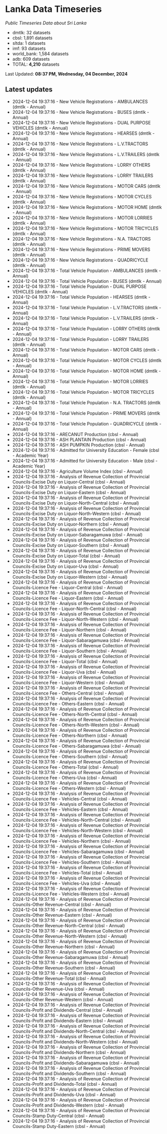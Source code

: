 # Lanka Data Timeseries
*Public Timeseries Data about Sri Lanka*

* dmtlk: 32 datasets
* cbsl: 1,891 datasets
* sltda: 1 datasets
* imf: 93 datasets
* world_bank: 1,584 datasets
* adb: 609 datasets
* TOTAL: **4,210** datasets

Last Updated: **08:37 PM, Wednesday, 04 December, 2024**

## Latest updates

* 2024-12-04 19:37:16 - New Vehicle Registrations - AMBULANCES (dmtlk - Annual)
* 2024-12-04 19:37:16 - New Vehicle Registrations - BUSES (dmtlk - Annual)
* 2024-12-04 19:37:16 - New Vehicle Registrations - DUAL PURPOSE VEHICLES (dmtlk - Annual)
* 2024-12-04 19:37:16 - New Vehicle Registrations - HEARSES (dmtlk - Annual)
* 2024-12-04 19:37:16 - New Vehicle Registrations - L.V.TRACTORS (dmtlk - Annual)
* 2024-12-04 19:37:16 - New Vehicle Registrations - L.V.TRAILERS (dmtlk - Annual)
* 2024-12-04 19:37:16 - New Vehicle Registrations - LORRY OTHERS (dmtlk - Annual)
* 2024-12-04 19:37:16 - New Vehicle Registrations - LORRY TRAILERS (dmtlk - Annual)
* 2024-12-04 19:37:16 - New Vehicle Registrations - MOTOR CARS (dmtlk - Annual)
* 2024-12-04 19:37:16 - New Vehicle Registrations - MOTOR CYCLES (dmtlk - Annual)
* 2024-12-04 19:37:16 - New Vehicle Registrations - MOTOR HOME (dmtlk - Annual)
* 2024-12-04 19:37:16 - New Vehicle Registrations - MOTOR LORRIES (dmtlk - Annual)
* 2024-12-04 19:37:16 - New Vehicle Registrations - MOTOR TRICYCLES (dmtlk - Annual)
* 2024-12-04 19:37:16 - New Vehicle Registrations - N.A. TRACTORS (dmtlk - Annual)
* 2024-12-04 19:37:16 - New Vehicle Registrations - PRIME MOVERS (dmtlk - Annual)
* 2024-12-04 19:37:16 - New Vehicle Registrations - QUADRICYCLE (dmtlk - Annual)
* 2024-12-04 19:37:16 - Total Vehicle Population - AMBULANCES (dmtlk - Annual)
* 2024-12-04 19:37:16 - Total Vehicle Population - BUSES (dmtlk - Annual)
* 2024-12-04 19:37:16 - Total Vehicle Population - DUAL PURPOSE VEHICLES (dmtlk - Annual)
* 2024-12-04 19:37:16 - Total Vehicle Population - HEARSES (dmtlk - Annual)
* 2024-12-04 19:37:16 - Total Vehicle Population - L.V.TRACTORS (dmtlk - Annual)
* 2024-12-04 19:37:16 - Total Vehicle Population - L.V.TRAILERS (dmtlk - Annual)
* 2024-12-04 19:37:16 - Total Vehicle Population - LORRY OTHERS (dmtlk - Annual)
* 2024-12-04 19:37:16 - Total Vehicle Population - LORRY TRAILERS (dmtlk - Annual)
* 2024-12-04 19:37:16 - Total Vehicle Population - MOTOR CARS (dmtlk - Annual)
* 2024-12-04 19:37:16 - Total Vehicle Population - MOTOR CYCLES (dmtlk - Annual)
* 2024-12-04 19:37:16 - Total Vehicle Population - MOTOR HOME (dmtlk - Annual)
* 2024-12-04 19:37:16 - Total Vehicle Population - MOTOR LORRIES (dmtlk - Annual)
* 2024-12-04 19:37:16 - Total Vehicle Population - MOTOR TRICYCLES (dmtlk - Annual)
* 2024-12-04 19:37:16 - Total Vehicle Population - N.A. TRACTORS (dmtlk - Annual)
* 2024-12-04 19:37:16 - Total Vehicle Population - PRIME MOVERS (dmtlk - Annual)
* 2024-12-04 19:37:16 - Total Vehicle Population - QUADRICYCLE (dmtlk - Annual)
* 2024-12-04 19:37:16 - ARECANUT Production (cbsl - Annual)
* 2024-12-04 19:37:16 - ASH PLANTAIN Production (cbsl - Annual)
* 2024-12-04 19:37:16 - ASH PUMPKIN Production (cbsl - Annual)
* 2024-12-04 19:37:16 - Admitted for University Education - Female (cbsl - Academic Year)
* 2024-12-04 19:37:16 - Admitted for University Education - Male (cbsl - Academic Year)
* 2024-12-04 19:37:16 - Agriculture Volume Index (cbsl - Annual)
* 2024-12-04 19:37:16 - Analysis of Revenue Collection of Provincial Councils-Excise Duty on Liquor-Central (cbsl - Annual)
* 2024-12-04 19:37:16 - Analysis of Revenue Collection of Provincial Councils-Excise Duty on Liquor-Eastern (cbsl - Annual)
* 2024-12-04 19:37:16 - Analysis of Revenue Collection of Provincial Councils-Excise Duty on Liquor-North-Central (cbsl - Annual)
* 2024-12-04 19:37:16 - Analysis of Revenue Collection of Provincial Councils-Excise Duty on Liquor-North-Western (cbsl - Annual)
* 2024-12-04 19:37:16 - Analysis of Revenue Collection of Provincial Councils-Excise Duty on Liquor-Northern (cbsl - Annual)
* 2024-12-04 19:37:16 - Analysis of Revenue Collection of Provincial Councils-Excise Duty on Liquor-Sabaragamuwa (cbsl - Annual)
* 2024-12-04 19:37:16 - Analysis of Revenue Collection of Provincial Councils-Excise Duty on Liquor-Southern (cbsl - Annual)
* 2024-12-04 19:37:16 - Analysis of Revenue Collection of Provincial Councils-Excise Duty on Liquor-Total (cbsl - Annual)
* 2024-12-04 19:37:16 - Analysis of Revenue Collection of Provincial Councils-Excise Duty on Liquor-Uva (cbsl - Annual)
* 2024-12-04 19:37:16 - Analysis of Revenue Collection of Provincial Councils-Excise Duty on Liquor-Western (cbsl - Annual)
* 2024-12-04 19:37:16 - Analysis of Revenue Collection of Provincial Councils-Licence Fee - Liquor-Central (cbsl - Annual)
* 2024-12-04 19:37:16 - Analysis of Revenue Collection of Provincial Councils-Licence Fee - Liquor-Eastern (cbsl - Annual)
* 2024-12-04 19:37:16 - Analysis of Revenue Collection of Provincial Councils-Licence Fee - Liquor-North-Central (cbsl - Annual)
* 2024-12-04 19:37:16 - Analysis of Revenue Collection of Provincial Councils-Licence Fee - Liquor-North-Western (cbsl - Annual)
* 2024-12-04 19:37:16 - Analysis of Revenue Collection of Provincial Councils-Licence Fee - Liquor-Northern (cbsl - Annual)
* 2024-12-04 19:37:16 - Analysis of Revenue Collection of Provincial Councils-Licence Fee - Liquor-Sabaragamuwa (cbsl - Annual)
* 2024-12-04 19:37:16 - Analysis of Revenue Collection of Provincial Councils-Licence Fee - Liquor-Southern (cbsl - Annual)
* 2024-12-04 19:37:16 - Analysis of Revenue Collection of Provincial Councils-Licence Fee - Liquor-Total (cbsl - Annual)
* 2024-12-04 19:37:16 - Analysis of Revenue Collection of Provincial Councils-Licence Fee - Liquor-Uva (cbsl - Annual)
* 2024-12-04 19:37:16 - Analysis of Revenue Collection of Provincial Councils-Licence Fee - Liquor-Western (cbsl - Annual)
* 2024-12-04 19:37:16 - Analysis of Revenue Collection of Provincial Councils-Licence Fee - Others-Central (cbsl - Annual)
* 2024-12-04 19:37:16 - Analysis of Revenue Collection of Provincial Councils-Licence Fee - Others-Eastern (cbsl - Annual)
* 2024-12-04 19:37:16 - Analysis of Revenue Collection of Provincial Councils-Licence Fee - Others-North-Central (cbsl - Annual)
* 2024-12-04 19:37:16 - Analysis of Revenue Collection of Provincial Councils-Licence Fee - Others-North-Western (cbsl - Annual)
* 2024-12-04 19:37:16 - Analysis of Revenue Collection of Provincial Councils-Licence Fee - Others-Northern (cbsl - Annual)
* 2024-12-04 19:37:16 - Analysis of Revenue Collection of Provincial Councils-Licence Fee - Others-Sabaragamuwa (cbsl - Annual)
* 2024-12-04 19:37:16 - Analysis of Revenue Collection of Provincial Councils-Licence Fee - Others-Southern (cbsl - Annual)
* 2024-12-04 19:37:16 - Analysis of Revenue Collection of Provincial Councils-Licence Fee - Others-Total (cbsl - Annual)
* 2024-12-04 19:37:16 - Analysis of Revenue Collection of Provincial Councils-Licence Fee - Others-Uva (cbsl - Annual)
* 2024-12-04 19:37:16 - Analysis of Revenue Collection of Provincial Councils-Licence Fee - Others-Western (cbsl - Annual)
* 2024-12-04 19:37:16 - Analysis of Revenue Collection of Provincial Councils-Licence Fee - Vehicles-Central (cbsl - Annual)
* 2024-12-04 19:37:16 - Analysis of Revenue Collection of Provincial Councils-Licence Fee - Vehicles-Eastern (cbsl - Annual)
* 2024-12-04 19:37:16 - Analysis of Revenue Collection of Provincial Councils-Licence Fee - Vehicles-North-Central (cbsl - Annual)
* 2024-12-04 19:37:16 - Analysis of Revenue Collection of Provincial Councils-Licence Fee - Vehicles-North-Western (cbsl - Annual)
* 2024-12-04 19:37:16 - Analysis of Revenue Collection of Provincial Councils-Licence Fee - Vehicles-Northern (cbsl - Annual)
* 2024-12-04 19:37:16 - Analysis of Revenue Collection of Provincial Councils-Licence Fee - Vehicles-Sabaragamuwa (cbsl - Annual)
* 2024-12-04 19:37:16 - Analysis of Revenue Collection of Provincial Councils-Licence Fee - Vehicles-Southern (cbsl - Annual)
* 2024-12-04 19:37:16 - Analysis of Revenue Collection of Provincial Councils-Licence Fee - Vehicles-Total (cbsl - Annual)
* 2024-12-04 19:37:16 - Analysis of Revenue Collection of Provincial Councils-Licence Fee - Vehicles-Uva (cbsl - Annual)
* 2024-12-04 19:37:16 - Analysis of Revenue Collection of Provincial Councils-Licence Fee - Vehicles-Western (cbsl - Annual)
* 2024-12-04 19:37:16 - Analysis of Revenue Collection of Provincial Councils-Other Revenue-Central (cbsl - Annual)
* 2024-12-04 19:37:16 - Analysis of Revenue Collection of Provincial Councils-Other Revenue-Eastern (cbsl - Annual)
* 2024-12-04 19:37:16 - Analysis of Revenue Collection of Provincial Councils-Other Revenue-North-Central (cbsl - Annual)
* 2024-12-04 19:37:16 - Analysis of Revenue Collection of Provincial Councils-Other Revenue-North-Western (cbsl - Annual)
* 2024-12-04 19:37:16 - Analysis of Revenue Collection of Provincial Councils-Other Revenue-Northern (cbsl - Annual)
* 2024-12-04 19:37:16 - Analysis of Revenue Collection of Provincial Councils-Other Revenue-Sabaragamuwa (cbsl - Annual)
* 2024-12-04 19:37:16 - Analysis of Revenue Collection of Provincial Councils-Other Revenue-Southern (cbsl - Annual)
* 2024-12-04 19:37:16 - Analysis of Revenue Collection of Provincial Councils-Other Revenue-Total (cbsl - Annual)
* 2024-12-04 19:37:16 - Analysis of Revenue Collection of Provincial Councils-Other Revenue-Uva (cbsl - Annual)
* 2024-12-04 19:37:16 - Analysis of Revenue Collection of Provincial Councils-Other Revenue-Western (cbsl - Annual)
* 2024-12-04 19:37:16 - Analysis of Revenue Collection of Provincial Councils-Profit and Dividends-Central (cbsl - Annual)
* 2024-12-04 19:37:16 - Analysis of Revenue Collection of Provincial Councils-Profit and Dividends-Eastern (cbsl - Annual)
* 2024-12-04 19:37:16 - Analysis of Revenue Collection of Provincial Councils-Profit and Dividends-North-Central (cbsl - Annual)
* 2024-12-04 19:37:16 - Analysis of Revenue Collection of Provincial Councils-Profit and Dividends-North-Western (cbsl - Annual)
* 2024-12-04 19:37:16 - Analysis of Revenue Collection of Provincial Councils-Profit and Dividends-Northern (cbsl - Annual)
* 2024-12-04 19:37:16 - Analysis of Revenue Collection of Provincial Councils-Profit and Dividends-Sabaragamuwa (cbsl - Annual)
* 2024-12-04 19:37:16 - Analysis of Revenue Collection of Provincial Councils-Profit and Dividends-Southern (cbsl - Annual)
* 2024-12-04 19:37:16 - Analysis of Revenue Collection of Provincial Councils-Profit and Dividends-Total (cbsl - Annual)
* 2024-12-04 19:37:16 - Analysis of Revenue Collection of Provincial Councils-Profit and Dividends-Uva (cbsl - Annual)
* 2024-12-04 19:37:16 - Analysis of Revenue Collection of Provincial Councils-Profit and Dividends-Western (cbsl - Annual)
* 2024-12-04 19:37:16 - Analysis of Revenue Collection of Provincial Councils-Stamp Duty-Central (cbsl - Annual)
* 2024-12-04 19:37:16 - Analysis of Revenue Collection of Provincial Councils-Stamp Duty-Eastern (cbsl - Annual)